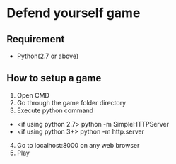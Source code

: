 # Defend yourself game

## Requirement
* Python(2.7 or above)

## How to setup a game
1. Open CMD
2. Go through the game folder directory
3. Execute python command
* <if using python 2.7>
  python -m SimpleHTTPServer
* <if using python 3+>
  python -m http.server
  
4. Go to localhost:8000 on any web browser
5. Play
